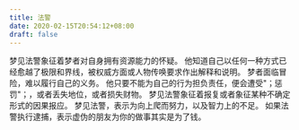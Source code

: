 ```yaml
---
title: 法警
date: 2020-02-15T20:54:12+08:00
draft: false
---
```


梦见法警象征着梦者对自身拥有资源能力的怀疑。
他知道自己以任何一种方式已经愈越了极限和界线，被权威方面或人物传唤要求作出解释和说明。
梦者面临冒险，难以履行自己的义务。
他只要不能为自己的行为担负责任，便会遭受"；惩罚"；，或者丢失地位，或者损失财物。
梦见法警象征着报复或者象征某种不确定形式的因果报应。
梦见法警，表示为向上爬而努力，以及智力上的不足。
如果法警执行逮捕，表示虚伪的朋友为你的做事其实是为了钱。
